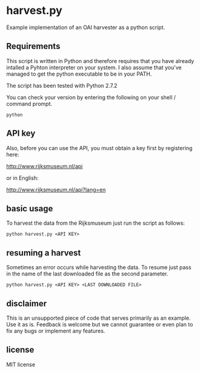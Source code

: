 # harvest.py

Example implementation of an OAI harvester as a python script.

## Requirements

This script is written in Python and therefore requires that you have already intalled a Pyhton interpreter on your system. I also assume that you've managed to get the python executable to be in your PATH.

The script has been tested with Python 2.7.2

You can check your version by entering the following on your shell / command prompt.

```
python
```


## API key
Also, before you can use the API, you must obtain a key first by registering here:

http://www.rijksmuseum.nl/api

or in English:

http://www.rijksmuseum.nl/api?lang=en


## basic usage

To harvest the data from the Rijksmuseum just run the script as follows:

```
python harvest.py <API KEY>
```


## resuming a harvest

Sometimes an error occurs while harvesting the data. To resume just pass in the name of the last downloaded file as the second parameter.

```
python harvest.py <API KEY> <LAST DOWNLOADED FILE>
```

## disclaimer
This is an unsupported piece of code that serves primarily as an example. Use it as is. Feedback is welcome but we cannot guarantee or even plan to fix any bugs or implement any features.

## license
MIT license
